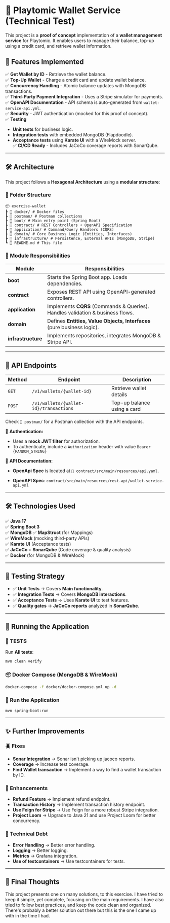 # 🚀 Playtomic Wallet Service (Technical Test)

This project is a **proof of concept** implementation of a **wallet management service** for Playtomic. It enables users to manage their balance, top-up using a credit card, and retrieve wallet information.

## **📌 Features Implemented**
✅ **Get Wallet by ID** - Retrieve the wallet balance.  
✅ **Top-Up Wallet** - Charge a credit card and update wallet balance.  
✅ **Concurrency Handling** - Atomic balance updates with MongoDB transactions.  
✅ **Third-Party Payment Integration** - Uses a Stripe simulator for payments.  
✅ **OpenAPI Documentation** - API schema is auto-generated from `wallet-service-api.yml`.  
✅ **Security** - JWT authentication (mocked for this proof of concept).  
✅ **Testing**
- **Unit tests** for business logic.
- **Integration tests** with embedded MongoDB (Flapdoodle).
- **Acceptance tests** using **Karate UI** with a WireMock server.  
  ✅ **CI/CD Ready** - Includes JaCoCo coverage reports with SonarQube.

---

## **🛠️ Architecture**
This project follows a **Hexagonal Architecture** using a **modular structure**:

### **📂 Folder Structure**
```
📦 exercise-wallet 
┣ 📂 docker/ # Docker files
┣ 📂 postman/ # Postman collections
┣ 📂 boot/ # Main entry point (Spring Boot) 
┣ 📂 contract/ # REST Controllers + OpenAPI Specification 
┣ 📂 application/ # Command/Query Handlers (CQRS) 
┣ 📂 domain/ # Core Business Logic (Entities, Interfaces) 
┣ 📂 infrastructure/ # Persistence, External APIs (MongoDB, Stripe) 
┗ 📜 README.md # This file
```

### **📌 Module Responsibilities**
| **Module**         | **Responsibilities** |
|--------------------|----------------------|
| **boot**          | Starts the Spring Boot app. Loads dependencies. |
| **contract**      | Exposes REST API using OpenAPI-generated controllers. |
| **application**   | Implements **CQRS** (Commands & Queries). Handles validation & business flows. |
| **domain**        | Defines **Entities, Value Objects, Interfaces** (pure business logic). |
| **infrastructure**| Implements repositories, integrates MongoDB & Stripe API. |

---

## **🔗 API Endpoints**
| Method | Endpoint | Description |
|--------|----------|-------------|
| `GET` | `/v1/wallets/{wallet-id}` | Retrieve wallet details |
| `POST` | `/v1/wallets/{wallet-id}/transactions` | Top-up balance using a card |

Check `📂 postman/` for a Postman collection with the API endpoints.

📌 **Authentication:**
- Uses a **mock JWT filter** for authorization.
- To authenticate, include a `Authorization` header with value `Bearer {RANDOM_STRING}`

📌 **API Documentation:**
- **OpenApi Spec** is located at `📂 contract/src/main/resources/api.yaml`.

- **OpenAPI Spec**: `contract/src/main/resources/rest-api/wallet-service-api.yml`

---

## **🛠️ Technologies Used**
✅ **Java 17**  
✅ **Spring Boot 3**  
✅ **MongoDB**
✅ **MapStruct** (for Mappings)  
✅ **WireMock** (mocking third-party APIs)  
✅ **Karate UI** (Acceptance tests)  
✅ **JaCoCo + SonarQube** (Code coverage & quality analysis)  
✅ **Docker** (for MongoDB & WireMock)

---

## **🧪 Testing Strategy**
- ✅ **Unit Tests** → Covers **Main functionality**.
- ✅ **Integration Tests** → Covers **MongoDB interactions**.
- ✅ **Acceptance Tests** → Uses **Karate UI** to test features.
- ✅ **Quality gates** → **JaCoCo reports** analyzed in **SonarQube**.

---

## **🚀 Running the Application**

### 🧪 TESTS
Run **All tests**:
```bash
mvn clean verify
```

### 📦 Docker Compose (MongoDB & WireMock)
```bash
docker-compose -f docker/docker-compose.yml up -d
```

### **🚀 Run the Application**
```bash
mvn spring-boot:run
```

---

## **✨ Further Improvements**

### **🪲 Fixes**
- **Sonar Integration** -> Sonar isn't picking up jacoco reports.
- **Coverage** -> Increase test coverage.
- **Find Wallet transaction** -> Implement a way to find a wallet transaction by ID.

### **🚀 Enhancements**
- **Refund Feature** -> Implement refund endpoint.
- **Transaction History** -> Implement transaction history endpoint.
- **Use Feign for Stripe** -> Use Feign for a more robust Stripe integration.
- **Project Loom** -> Upgrade to Java 21 and use Project Loom for better concurrency.

### **🔧 Technical Debt**
- **Error Handling** -> Better error handling.
- **Logging** -> Better logging.
- **Metrics** -> Grafana integration.
- **Use of testcontainers** -> Use testcontainers for tests.

---

## **💭 Final Thoughts**

This project presents one on many solutions, to this exercise. 
I have tried to keep it simple, yet complete, focusing on the main requirements. 
I have also tried to follow best practices, and keep the code clean and organized.
There's probably a better solution out there but this is the one I came up with in the time I had.





